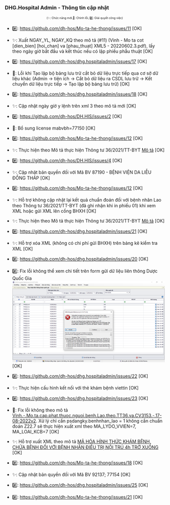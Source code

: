 ﻿### DHG.Hospital Admin - Thông tin cập nhật

<div align="center" style="font-size:xx-small">(✨: Chức năng mới,🐛: Chỉnh lỗi, #️⃣: Giải quyết công việc) </div>

-  #️⃣: https://github.com/dh-hos/Mo-ta-he-thong/issues/11 [OK]
-  ✨: Xuất NGAY_YL, NGAY_KQ theo mô tả (#11) (Vinh - Mo ta cot [dien_bien] [hoi_chan] va [phau_thuat] XML5 - 20220602.3.pdf), lấy theo ngày giờ bắt đầu và kết thúc nếu có lập phiếu phẫu thuật [OK]

-  #️⃣: https://github.com/dh-hos/dhg.hospitaladmin/issues/17 [OK]
-  🐛: Lỗi khi Tạo lập bộ bảng lưu trữ cắt bỏ dữ liệu trực tiếp qua cơ sở dữ liệu khác (Admin -> tiện ích -> Cắt bỏ dữ liệu ra CSDL lưu trữ -> Kết chuyển dữ liệu trực tiếp -> Tạo lập bộ bảng lưu trữ) [OK]

-  #️⃣: https://github.com/dh-hos/dhg.hospitaladmin/issues/18 [OK]
-  ✨: Cập nhật ngày giờ y lệnh trên xml 3 theo mô tả mới [OK]

-  #️⃣: https://github.com/dh-hos/DH.HIS/issues/2 [OK]
-  🐛: Bổ sung license mabvbh=77150 [OK]

-  #️⃣: https://github.com/dh-hos/Mo-ta-he-thong/issues/12 [OK]
-  ✨: Thực hiện theo Mô tả thực hiện Thông tư 36/2021/TT-BYT [Mô tả](https://github.com/dh-hos/Mo-ta-he-thong/files/9553579/Vinh.-.Mo.ta.cap.phat.thuoc.nguoi.benh.Lao.theo.TT36.va.CV3153.-.17-08-2022v2.pdf) [OK]

-  #️⃣: https://github.com/dh-hos/DH.HIS/issues/4 [OK]
-  ✨: Cập nhật bản quyền đối với Mã BV 87190 - BỆNH VIỆN DA LIỄU ĐỒNG THÁP [OK]

-  #️⃣: https://github.com/dh-hos/Mo-ta-he-thong/issues/12 [OK]
-  ✨: Hỗ trợ không cập nhật lại kết quả chuẩn đoán đối với bệnh nhân Lao theo Thông tư 36/2021/TT-BYT (đã ghi nhận khi in phiếu 01) khi xem XML hoặc gửi XML lên cổng BHXH [OK]
-  ✨: Thực hiện theo Mô tả thực hiện Thông tư 36/2021/TT-BYT [Mô tả](https://github.com/dh-hos/Mo-ta-he-thong/files/9553579/Vinh.-.Mo.ta.cap.phat.thuoc.nguoi.benh.Lao.theo.TT36.va.CV3153.-.17-08-2022v2.pdf) [OK]
-  #️⃣: https://github.com/dh-hos/dhg.hospitaladmin/issues/21 [OK]
-  ✨: Hỗ trợ xóa XML (không có chi phí gửi BHXH) trên bảng kê kiểm tra XML [OK]

-  #️⃣: https://github.com/dh-hos/dhg.hospitaladmin/issues/20 [OK]
-  #️⃣: Fix lỗi không thể xem chi tiết trên form gửi dữ liệu liên thông Dược Quốc Gia ![](../MoTaThayDoi/Errors/error-dqg-xem-chi-tiet.png) [OK]

-  #️⃣: https://github.com/dh-hos/dhg.hospitaladmin/issues/22 [OK]
-  ✨: Thực hiện cấu hình kết nối với thẻ khám bệnh viettin [OK]

-  #️⃣: https://github.com/dh-hos/dhg.hospitaladmin/issues/23 [OK]
-  🐛: Fix lỗi không theo mô tả [Vinh.-.Mo.ta.cap.phat.thuoc.nguoi.benh.Lao.theo.TT36.va.CV3153.-.17-08-2022v2](../MoTaThayDoi/Vinh.-.Mo.ta.cap.phat.thuoc.nguoi.benh.Lao.theo.TT36.va.CV3153.-.17-08-2022v2.pdf). Xử lý chỉ cần psdangky.benhnhan_lao = 1 không cần chuẩn đoán Z22.7 sẽ thực hiện xuất xml theo MA_LYDO_VVIEN=7, MA_LOAI_KCB=7 [OK]

-  ✨: Hỗ trợ xuất XML theo mô tả [MÃ HÓA HÌNH THỨC KHÁM BỆNH, CHỮA BỆNH ĐỐI VỚI BỆNH NHÂN ĐIỀU TRỊ NỘI TRÚ 4h TRỞ XUỐNG](https://github.com/dh-hos/Mo-ta-he-thong/blob/main/XML4210/Hau-Mo-ta-XML-Noi-tru-4h-3788_BYT-BH.md) [OK]
-  #️⃣: https://github.com/dh-hos/Mo-ta-he-thong/issues/18 [OK]

-  ✨: Cập nhật bản quyền đối với Mã BV 92137; 77154 [OK]
-  #️⃣: https://github.com/dh-hos/dhg.hospitaladmin/issues/25 [OK]
-  #️⃣: https://github.com/dh-hos/Mo-ta-he-thong/issues/21 [OK]

